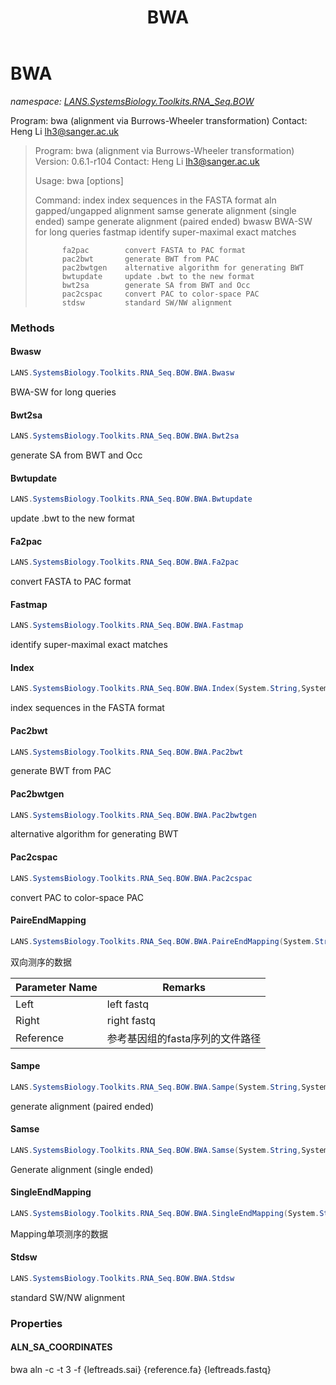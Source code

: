 ﻿---
title: BWA
---

# BWA
_namespace: [LANS.SystemsBiology.Toolkits.RNA_Seq.BOW](N-LANS.SystemsBiology.Toolkits.RNA_Seq.BOW.html)_

Program: bwa (alignment via Burrows-Wheeler transformation)
 Contact: Heng Li <lh3@sanger.ac.uk>

> 
>  
>  Program: bwa (alignment via Burrows-Wheeler transformation)
>  Version: 0.6.1-r104
>  Contact: Heng Li <lh3@sanger.ac.uk>
>  
>  Usage:   bwa <command> [options]
>  
>  Command: index         index sequences in the FASTA format
>           aln           gapped/ungapped alignment
>           samse         generate alignment (single ended)
>           sampe         generate alignment (paired ended)
>           bwasw         BWA-SW for long queries
>           fastmap       identify super-maximal exact matches
>  
>           fa2pac        convert FASTA to PAC format
>           pac2bwt       generate BWT from PAC
>           pac2bwtgen    alternative algorithm for generating BWT
>           bwtupdate     update .bwt to the new format
>           bwt2sa        generate SA from BWT and Occ
>           pac2cspac     convert PAC to color-space PAC
>           stdsw         standard SW/NW alignment
>  
>  


### Methods

#### Bwasw
```csharp
LANS.SystemsBiology.Toolkits.RNA_Seq.BOW.BWA.Bwasw
```
BWA-SW for long queries

#### Bwt2sa
```csharp
LANS.SystemsBiology.Toolkits.RNA_Seq.BOW.BWA.Bwt2sa
```
generate SA from BWT and Occ

#### Bwtupdate
```csharp
LANS.SystemsBiology.Toolkits.RNA_Seq.BOW.BWA.Bwtupdate
```
update .bwt to the new format

#### Fa2pac
```csharp
LANS.SystemsBiology.Toolkits.RNA_Seq.BOW.BWA.Fa2pac
```
convert FASTA to PAC format

#### Fastmap
```csharp
LANS.SystemsBiology.Toolkits.RNA_Seq.BOW.BWA.Fastmap
```
identify super-maximal exact matches

#### Index
```csharp
LANS.SystemsBiology.Toolkits.RNA_Seq.BOW.BWA.Index(System.String,System.String)
```
index sequences in the FASTA format

#### Pac2bwt
```csharp
LANS.SystemsBiology.Toolkits.RNA_Seq.BOW.BWA.Pac2bwt
```
generate BWT from PAC

#### Pac2bwtgen
```csharp
LANS.SystemsBiology.Toolkits.RNA_Seq.BOW.BWA.Pac2bwtgen
```
alternative algorithm for generating BWT

#### Pac2cspac
```csharp
LANS.SystemsBiology.Toolkits.RNA_Seq.BOW.BWA.Pac2cspac
```
convert PAC to color-space PAC

#### PaireEndMapping
```csharp
LANS.SystemsBiology.Toolkits.RNA_Seq.BOW.BWA.PaireEndMapping(System.String,System.String,System.String,System.String)
```
双向测序的数据

|Parameter Name|Remarks|
|--------------|-------|
|Left|left fastq|
|Right|right fastq|
|Reference|参考基因组的fasta序列的文件路径|


#### Sampe
```csharp
LANS.SystemsBiology.Toolkits.RNA_Seq.BOW.BWA.Sampe(System.String,System.String,System.String,System.String,System.String,System.String)
```
generate alignment (paired ended)

#### Samse
```csharp
LANS.SystemsBiology.Toolkits.RNA_Seq.BOW.BWA.Samse(System.String,System.String,System.String,System.String)
```
Generate alignment (single ended)

#### SingleEndMapping
```csharp
LANS.SystemsBiology.Toolkits.RNA_Seq.BOW.BWA.SingleEndMapping(System.String,System.String,System.String)
```
Mapping单项测序的数据

#### Stdsw
```csharp
LANS.SystemsBiology.Toolkits.RNA_Seq.BOW.BWA.Stdsw
```
standard SW/NW alignment


### Properties

#### ALN_SA_COORDINATES
bwa aln -c -t 3 -f {leftreads.sai} {reference.fa} {leftreads.fastq}
